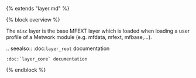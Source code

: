 {% extends "layer.md" %}

{% block overview %}

The `misc` layer is the base MFEXT layer which is loaded when loading a user profile of a Metwork module (e.g. mfdata, mfext, mfbase,...).

.. seealso::
    :doc:`layer_root` documentation
    
    :doc:`layer_core` documentation
    
{% endblock %}

